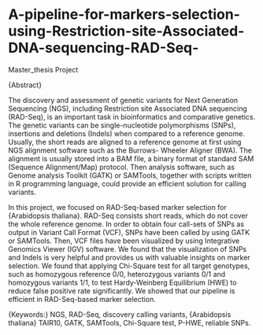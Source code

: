 # A-pipeline-for-markers-selection-using-Restriction-site-Associated-DNA-sequencing-RAD-Seq-
Master_thesis Project  

{Abstract}

The discovery and assessment of genetic variants for Next Generation Sequencing (NGS), including Restriction site Associated DNA sequencing (RAD-Seq), is an important task in bioinformatics and comparative genetics. The genetic variants can be single-nucleotide polymorphisms (SNPs), insertions and deletions (Indels) when compared to a reference genome. Usually, the short reads are aligned to a reference genome at first using NGS alignment software such as the Burrows- Wheeler Aligner (BWA). The alignment is usually stored into a BAM file, a binary format of standard SAM (Sequence Alignment/Map) protocol. Then analysis software, such as Genome analysis Toolkit (GATK) or SAMTools, together with scripts written in R programming language, could provide an efficient solution for calling variants.  

In this project, we focused on RAD-Seq-based marker selection for {Arabidopsis thaliana}. RAD-Seq consists short reads, which do not cover the whole reference genome. In order to obtain four call-sets of SNPs as output in Variant Call Format (VCF), SNPs have been called by using GATK or SAMTools. Then, VCF files have been visualized by using Integrative Genomics Viewer (IGV) software. We found that the visualization of SNPs and Indels is very helpful and provides us with valuable insights on marker selection. We found that applying Chi-Square test for all target genotypes, such as homozygous reference 0/0, heterozygous variants 0/1 and homozygous variants 1/1, to test Hardy-Weinberg Equilibrium (HWE) to reduce false positive rate significantly. We showed that our pipeline is efficient in RAD-Seq-based marker selection.

{Keywords:} NGS, RAD-Seq, discovery calling variants, {Arabidopsis thaliana} TAIR10, GATK, SAMTools, Chi-Square test, P-HWE, reliable SNPs.
